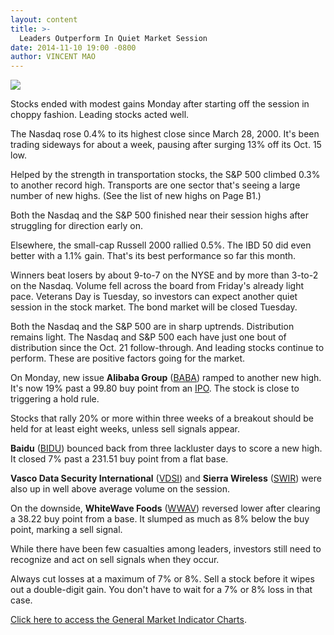 ```yaml
---
layout: content
title: >-
  Leaders Outperform In Quiet Market Session
date: 2014-11-10 19:00 -0800
author: VINCENT MAO
---
```






![](https://www.investors.com/wp-content/uploads/ibd-migrated-images/MPv_141111_635512296618805701.png)









Stocks ended with modest gains Monday after starting off the session in choppy fashion. Leading stocks acted well.

  

The Nasdaq rose 0.4% to its highest close since March 28, 2000. It's been trading sideways for about a week, pausing after surging 13% off its Oct. 15 low.

  

Helped by the strength in transportation stocks, the S&P 500 climbed 0.3% to another record high. Transports are one sector that's seeing a large number of new highs. (See the list of new highs on Page B1.)

  

Both the Nasdaq and the S&P 500 finished near their session highs after struggling for direction early on.

  

Elsewhere, the small-cap Russell 2000 rallied 0.5%. The IBD 50 did even better with a 1.1% gain. That's its best performance so far this month.

  

Winners beat losers by about 9-to-7 on the NYSE and by more than 3-to-2 on the Nasdaq. Volume fell across the board from Friday's already light pace. Veterans Day is Tuesday, so investors can expect another quiet session in the stock market. The bond market will be closed Tuesday.

  

Both the Nasdaq and the S&P 500 are in sharp uptrends. Distribution remains light. The Nasdaq and S&P 500 each have just one bout of distribution since the Oct. 21 follow-through. And leading stocks continue to perform. These are positive factors going for the market.

  

On Monday, new issue **Alibaba Group** ([BABA](https://research.investors.com/quote.aspx?symbol=BABA)) ramped to another new high. It's now 19% past a 99.80 buy point from an [IPO](http://news.investors.com/iponews.htm). The stock is close to triggering a hold rule.

  

Stocks that rally 20% or more within three weeks of a breakout should be held for at least eight weeks, unless sell signals appear.

  

**Baidu** ([BIDU](https://research.investors.com/quote.aspx?symbol=BIDU)) bounced back from three lackluster days to score a new high. It closed 7% past a 231.51 buy point from a flat base.

  

**Vasco Data Security International** ([VDSI](https://research.investors.com/quote.aspx?symbol=VDSI)) and **Sierra Wireless** ([SWIR](https://research.investors.com/quote.aspx?symbol=SWIR)) were also up in well above average volume on the session.

  

On the downside, **WhiteWave Foods** ([WWAV](https://research.investors.com/quote.aspx?symbol=WWAV)) reversed lower after clearing a 38.22 buy point from a base. It slumped as much as 8% below the buy point, marking a sell signal.

  

While there have been few casualties among leaders, investors still need to recognize and act on sell signals when they occur.

  

Always cut losses at a maximum of 7% or 8%. Sell a stock before it wipes out a double-digit gain. You don't have to wait for a 7% or 8% loss in that case.

  

[Click here to access the General Market Indicator Charts](https://www.investors.com/pdf/GMI_111114.pdf).




